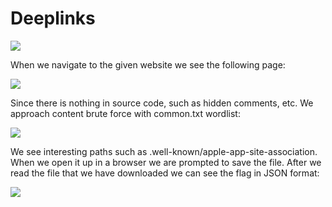 # Deeplinks

<img src="https://github.com/swarogisreal/CTF-Writeups/blob/main/2022-TFC-CTF/images/deeplinks-1.png">

When we navigate to the given website we see the following page:

<img src="https://github.com/swarogisreal/CTF-Writeups/blob/main/2022-TFC-CTF/images/deeplinks-2.png">

Since there is nothing in source code, such as hidden comments, etc. We approach content brute force with common.txt wordlist:

<img src="https://github.com/swarogisreal/CTF-Writeups/blob/main/2022-TFC-CTF/images/deeplinks-3.png">

We see interesting paths such as .well-known/apple-app-site-association. When we open it up in a browser we are prompted to save the file. After we read the file that we have downloaded we can see the flag in JSON format:

<img src="https://github.com/swarogisreal/CTF-Writeups/blob/main/2022-TFC-CTF/images/deeplinks-4.png">
